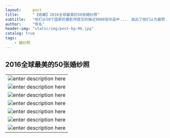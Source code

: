 ```yaml
---
layout:     post
title:      "【收藏】2016全球最美的50张婚纱照"
subtitle:   "他们从50个国家的摄影师提交的接近9000张作品中.... 选出了他们认为最赞的这50张作品..."
author:     "佚名"
header-img: "static/img/post-bg-06.jpg"
catalog: true
tags:
    - 婚纱照
---
```


<h2 class="section-heading">2016全球最美的50张婚纱照</h2>

|     |
| --- |
| ![enter description here][1]   |
| ![enter description here][2]   |
| ![enter description here][3]   |
| ![enter description here][4]   |
| ![enter description here][5]   |
| ![enter description here][6]   |
| ![enter description here][7]   |


  [1]: http://ww1.sinaimg.cn/large/71be7325jw1fbfmjegc9rj20p02b6gx0.jpg
  [2]: http://ww2.sinaimg.cn/large/71be7325jw1fbfosrffp3j20p02sx1ax.jpg
  [3]: http://ww4.sinaimg.cn/large/71be7325jw1fbfot19bggj20p02e0qg7.jpg
  [4]: http://ww1.sinaimg.cn/large/71be7325jw1fbfotfzx30j20p03c3b0r.jpg
  [5]: http://ww1.sinaimg.cn/large/71be7325jw1fbfotosjeoj20p02vo1c9.jpg
  [6]: http://ww4.sinaimg.cn/large/71be7325jw1fbfou24x7kj20p02vgndr.jpg
  [7]: http://ww2.sinaimg.cn/large/71be7325jw1fbfoue7a4cj20p03qd7ms.jpg